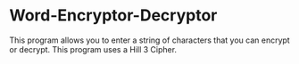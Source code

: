 # Word-Encryptor-Decryptor

This program allows you to enter a string of characters that you can encrypt or decrypt.
This program uses a Hill 3 Cipher.
